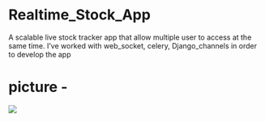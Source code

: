 # Realtime_Stock_App
A scalable live stock tracker app that allow multiple user to access at
the same time.
I’ve worked with web_socket, celery, Django_channels in order to develop the app

# picture -

<img src="https://wallpapers.com/images/high/stock-market-data-trends-hi20liuye79z1kmt.webp">
